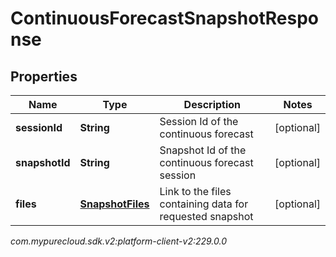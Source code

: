 # ContinuousForecastSnapshotResponse


## Properties

| Name | Type | Description | Notes |
| ------------ | ------------- | ------------- | ------------- |
| **sessionId** | **String** | Session Id of the continuous forecast |  [optional] |
| **snapshotId** | **String** | Snapshot Id of the continuous forecast session |  [optional] |
| **files** | [**SnapshotFiles**](SnapshotFiles) | Link to the files containing data for requested snapshot |  [optional] |




_com.mypurecloud.sdk.v2:platform-client-v2:229.0.0_
